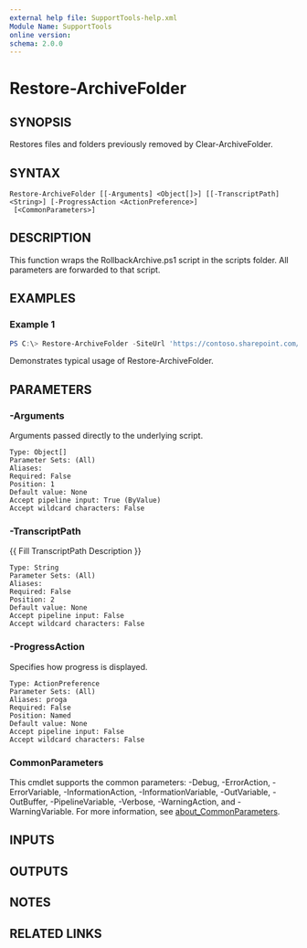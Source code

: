 ```yaml
---
external help file: SupportTools-help.xml
Module Name: SupportTools
online version:
schema: 2.0.0
---
```


# Restore-ArchiveFolder

## SYNOPSIS
Restores files and folders previously removed by Clear-ArchiveFolder.

## SYNTAX
```
Restore-ArchiveFolder [[-Arguments] <Object[]>] [[-TranscriptPath] <String>] [-ProgressAction <ActionPreference>]
 [<CommonParameters>]
```

## DESCRIPTION
This function wraps the RollbackArchive.ps1 script in the scripts folder.
All parameters are forwarded to that script.

## EXAMPLES

### Example 1
```powershell
PS C:\> Restore-ArchiveFolder -SiteUrl 'https://contoso.sharepoint.com/sites/Example' -SnapshotPath preDeleteLog.json
```
Demonstrates typical usage of Restore-ArchiveFolder.

## PARAMETERS

### -Arguments
Arguments passed directly to the underlying script.
```
Type: Object[]
Parameter Sets: (All)
Aliases:
Required: False
Position: 1
Default value: None
Accept pipeline input: True (ByValue)
Accept wildcard characters: False
```

### -TranscriptPath
{{ Fill TranscriptPath Description }}
```
Type: String
Parameter Sets: (All)
Aliases:
Required: False
Position: 2
Default value: None
Accept pipeline input: False
Accept wildcard characters: False
```

### -ProgressAction
Specifies how progress is displayed.
```
Type: ActionPreference
Parameter Sets: (All)
Aliases: proga
Required: False
Position: Named
Default value: None
Accept pipeline input: False
Accept wildcard characters: False
```

### CommonParameters
This cmdlet supports the common parameters: -Debug, -ErrorAction, -ErrorVariable, -InformationAction, -InformationVariable, -OutVariable, -OutBuffer, -PipelineVariable, -Verbose, -WarningAction, and -WarningVariable. For more information, see [about_CommonParameters](http://go.microsoft.com/fwlink/?LinkID=113216).

## INPUTS

## OUTPUTS

## NOTES

## RELATED LINKS
